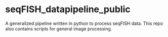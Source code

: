 # seqFISH_datapipeline_public
A generalized pipeline written in python to process seqFISH data. This repo also contains scripts for general image processing.
